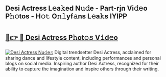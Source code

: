 ## Desi Actress L𝚎a𝚔ed N𝚞𝚍e - Part-rjn Vi𝚍𝚎o P𝚑𝚘tos - H𝚘𝚝 O𝚗𝚕yf𝚊ns L𝚎a𝚔s lYlPP

# <h2><a href="http://kf0e5i.oniu.top/?m=Desi+Actress">🔗👉 🔴 Desi Actress P𝚑ot𝚘𝚜 V𝚒d𝚎o</a></h2>

[![Desi Actress Nu𝚍e𝚜](https://i.imgur.com/0qMVB7G.gif)](http://kf0e5i.oniu.top/?m=Desi+Actress)
Digital trendsetter Desi Actress, acclaimed for sharing dance and lifestyle content, including performances and personal blogs on social media. Inspiring author Desi Actress, recognized for their ability to capture the imagination and inspire others through their writing.  
